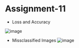 # Assignment-11

- Loss and Accuracy

![image](https://github.com/Umeshtriveni/ERAV1/assets/42119280/aedfeb83-7236-4e61-a989-881ed1636c8c)

- Missclassified Images
![image](https://github.com/Umeshtriveni/ERAV1/assets/42119280/fb504768-d6b3-4155-b98d-930f62b83907)

